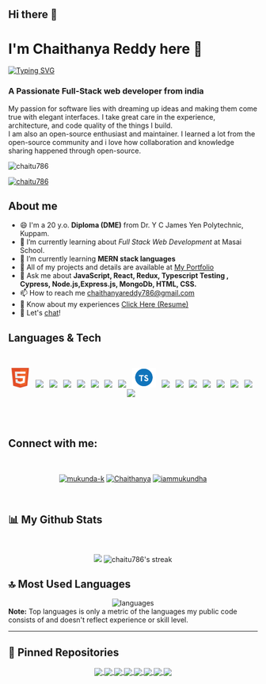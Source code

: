 
## Hi there 👋 
<h1>I'm Chaithanya Reddy here 👋</h1>

[![Typing SVG](https://readme-typing-svg.herokuapp.com?font=Architects+Daughter&color=FF5733&size=25&center=false&lines=Full+Stack+Web+Developer...;2000%2B+Hours+Of+Coding+Experiance;Problem+Solver)](https://git.io/typing-svg)

<h3>A Passionate Full-Stack web developer from india</h3>
<p>My passion for software lies with dreaming up ideas and making them come true with elegant interfaces. I take great care in the experience, architecture, and code quality of the things I build.<br>
I am also an open-source enthusiast and maintainer. I learned a lot from the open-source community and i love how collaboration and knowledge sharing happened through open-source.</p>

 <p align="left"> <img src="https://komarev.com/ghpvc/?username=chaitu786&label=Profile%20views&color=0e75b6&style=flat" alt="chaitu786" /> </p>
<p align="left"> <a href="https://github.com/ryo-ma/github-profile-trophy"><img src="https://github-profile-trophy.vercel.app/?username=chaitu786" alt="chaitu786" /></a> </p>

## About me
- 😄 I'm a 20 y.o. <b>Diploma (DME)</b> from Dr. Y C James Yen Polytechnic, Kuppam. 
- 🌱 I’m currently learning about <i>Full Stack Web Development</i> at Masai School.
- 🌱 I’m currently learning <b>MERN stack languages</b>
- 🤔 All of my projects and details are available at [My Portfolio](https://chaitu786.github.io/chaitu-portfolio/)
- 💬 Ask me about <b>JavaScript, React, Redux, Typescript Testing , Cypress, Node.js,Express.js, MongoDb, HTML, CSS.</b>
- 📫 How to reach me chaithanyareddy786@gmail.com
- 📄 Know about my experiences [Click Here (Resume)](https://drive.google.com/file/d/186G5Foy--YBqwAD_gNuJqY7N0zlcV8Mu/view?usp=sharing)
- 💬 Let's [chat](chaithanyareddy786@gmail.com)!

## Languages & Tech
<br/>
<p align='center'>
    <img height="40" src="/iconImages/html.png">&nbsp;&nbsp;
    <img height="40" src="https://www.linkpicture.com/q/css.png">&nbsp;&nbsp;
    <img height="40" src="https://www.linkpicture.com/q/javascript_2.png">&nbsp;&nbsp;
    <img height="40" src="https://img.icons8.com/color/2x/chakra-ui.png">&nbsp;&nbsp;
    <img height="40" src="https://material-ui.com/static/logo.png">&nbsp;&nbsp;
    <img height="40" src="https://encrypted-tbn0.gstatic.com/images?q=tbn%3AANd9GcSSYXDgtUuX0KXITEzysyAq-gwLKRNalIEdUg&usqp=CAU">&nbsp;&nbsp;
    <img height="40" src="https://www.linkpicture.com/q/react_3.png">&nbsp;&nbsp;
    <img height="40" src="https://miro.medium.com/max/2800/0*U2DmhXYumRyXH6X1.png">&nbsp;&nbsp;
    <img height="40" src="/iconImages/typescript.png">&nbsp;&nbsp;
    <img height="40" src="https://n7.nextpng.com/sticker-png/925/447/sticker-png-express-js-node-js-javascript-mongodb-node-js-text-trademark-logo-web-application.png">&nbsp;&nbsp;
    <img height="40" src="https://www.linkpicture.com/q/node.png">&nbsp;&nbsp;
    <img height="40" src="https://www.linkpicture.com/q/mongo.png">&nbsp;&nbsp;
    <img height="40" src="https://www.linkpicture.com/q/express.png">&nbsp;&nbsp;
    <img height="40" src="https://img.icons8.com/color/344/java-web-token.png">&nbsp;&nbsp;
    <img height="40" src="https://www.linkpicture.com/q/cypress.png">&nbsp;&nbsp;
    <img height="40" src="https://img.icons8.com/color/452/npm.png">&nbsp;&nbsp;
    <img height="40" src="https://img.icons8.com/color/344/git.png">&nbsp;&nbsp;
</p>
<br/>
<br/>



## Connect with me:
<br/>
<p align='center'>
<a href="https://www.linkedin.com/in/chaithanya-reddy-175023207/" target="_blank" ><img align="center" src="https://raw.githubusercontent.com/rahuldkjain/github-profile-readme-generator/master/src/images/icons/Social/linked-in-alt.svg" alt="mukunda-k" height="30" width="40" /></a>
<a href="https://www.facebook.com/chaithanya.prabha.56/" target="_blank"><img align="center" src="https://raw.githubusercontent.com/rahuldkjain/github-profile-readme-generator/master/src/images/icons/Social/facebook.svg" alt="Chaithanya" height="30" width="40" /></a>
<!-- <a href="[https://fb.com/Chaithanya Prabha](https://www.facebook.com/chaithanya.prabha.56/)" target="_blank"><img align="center" src="https://raw.githubusercontent.com/rahuldkjain/github-profile-readme-generator/master/src/images/icons/Social/facebook.svg" alt="Chaithanya" height="30" width="40" /></a> -->
<a href="https://instagram.com/she_calz_me_bangaru" target="_blank"><img align="center" src="https://raw.githubusercontent.com/rahuldkjain/github-profile-readme-generator/master/src/images/icons/Social/instagram.svg" alt="iammukundha" height="30" width="40" /></a>
</p>
<br/>

## 📊 My Github Stats

  <br/>
 <p align="center">
  <img width="48%" src="https://github-readme-stats.vercel.app/api?username=chaitu786&show_icons=true&hide_border=true&theme=dark" />
  <img width="48% title="🔥 Get streak stats for your profile at git.io/streak-stats" alt="chaitu786's streak" src="https://github-readme-streak-stats.herokuapp.com/?user=chaitu786&theme=dark&hide_border=true"/>
</p>

## 🔝 Most Used Languages
 <div align="center">
  <img alt="languages" src="https://github-readme-stats.vercel.app/api/top-langs/?username=chaitu786&layout=compact&hide_border=true&theme=dark" />
</div> 
  <b>Note:</b> Top languages is only a metric of the languages my public code consists of and doesn't reflect experience or skill level.

---

## 📕 Pinned Repositories

<p align="center">
<a href="https://github.com/chaitu786/Nykaa-Unit-2-Project">
  <img align="center" src="https://github-readme-stats.vercel.app/api/pin/?username=chaitu786&repo=Nykaa-Unit-2-Project&hide_border=true&theme=dark" />
</a>

<a href="https://github.com/chaitu786/Zoom_car.Com">
  <image align="center" src="https://github-readme-stats.vercel.app/api/pin/?username=chaitu786&repo=Zoom_car.Com&hide_border=true&theme=dark" />
</a>

<a href="https://github.com/chaitu786/Himalayausa-clone">
  <img align="center" src="https://github-readme-stats.vercel.app/api/pin/?username=chaitu786&repo=Himalayausa-clone&hide_border=true&theme=dark" />
</a>

<a href="https://github.com/chaitu786/Modesens_Clone-1">
  <img align="center" src="https://github-readme-stats.vercel.app/api/pin/?username=chaitu786&repo=Modesens_Clone-1&hide_border=true&theme=dark" />
</a>

<a href="https://github.com/chaitu786/Farmer-Festlizer">
  <img align="center" src="https://github-readme-stats.vercel.app/api/pin/?username=chaitu786&repo=Farmer-Festlizer&hide_border=true&theme=dark" />
</a>


<a href="https://github.com/chaitu786/Tic-Tac-Toi">
  <img align="center" src="https://github-readme-stats.vercel.app/api/pin/?username=chaitu786&repo=Tic-Tac-Toi&hide_border=true&theme=dark" />
</a>

<a href="https://github.com/chaitu786/Weather-Application">
  <img align="center" src="https://github-readme-stats.vercel.app/api/pin/?username=chaitu786&repo=Weather-Application&hide_border=true&theme=dark" />
</a>

<a href="https://github.com/chaitu786/Movie-Search-App">
  <img align="center" src="https://github-readme-stats.vercel.app/api/pin/?username=chaitu786&repo=Movie-Search-App&hide_border=true&theme=dark" />
</a>

</p>
<!--
**chaitu786/chaitu786** is a ✨ _special_ ✨ repository because its `README.md` (this file) appears on your GitHub profile.

Here are some ideas to get you started:

- 🔭 I’m currently working on ...
- 🌱 I’m currently learning ...
- 👯 I’m looking to collaborate on ...
- 🤔 I’m looking for help with ...
- 💬 Ask me about ...
- 📫 How to reach me: ...
- 😄 Pronouns: ...
- ⚡ Fun fact: ...
-->







